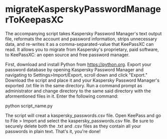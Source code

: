 # migrateKasperskyPasswordManagerToKeepasXC
The accompanying script takes Kaspersky Password Manager's text output file, reformats the account and password information, strips unnecessary data, and re-writes it as a comma-separated-value that KeePassXC can read. It allows you to migrate from Kaspersky's proprietary, paid software, to KeePassXC: an open source and free password manager.

First, download and install Python from https://python.org. Export your password database by opening Kaspersky Password Manager and navigating to Settings>Import/Export, scroll down and click "Export." Download the script and place it and your Kaspersky Password Manager's exported .txt file in the same directory. Run a command prompt as administrator and change directory to the same said directory with the aformentioned files in it. Enter the following command:

python script_name.py

The script will creat a kaspersky_passwords.csv file. Open KeePass and go to File > Import and select the kaspersky_passwords.csv file. Be sure to securely delete both the .txt and .csv files as they contain all your passwords in plain text. That's it, you're done!

